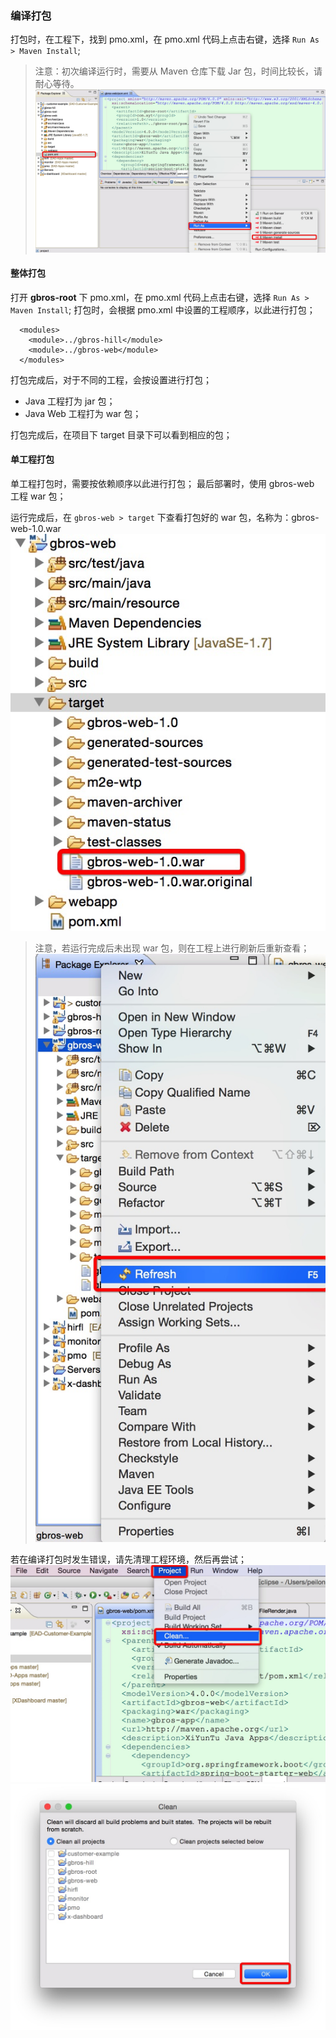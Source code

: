 ### 编译打包

打包时，在工程下，找到 pmo.xml，在 pmo.xml 代码上点击右键，选择 `Run As > Maven Install`;
> 注意：初次编译运行时，需要从 Maven 仓库下载 Jar 包，时间比较长，请耐心等待。
![PNG](..\images\create-ead-project\20.png)

#### 整体打包

打开 **gbros-root** 下 pmo.xml，在 pmo.xml 代码上点击右键，选择 `Run As > Maven Install`;
打包时，会根据 pmo.xml 中设置的工程顺序，以此进行打包；
```
  <modules>
    <module>../gbros-hill</module>
    <module>../gbros-web</module>
  </modules>
```
打包完成后，对于不同的工程，会按设置进行打包；
- Java 工程打为 jar 包；
- Java Web 工程打为 war 包；

打包完成后，在项目下 target 目录下可以看到相应的包；

#### 单工程打包

单工程打包时，需要按依赖顺序以此进行打包；
最后部署时，使用 gbros-web 工程 war 包；

运行完成后，在 `gbros-web > target` 下查看打包好的 war 包，名称为：gbros-web-1.0.war
![PNG](..\images\create-ead-project\24.png)

> 注意，若运行完成后未出现 war 包，则在工程上进行刷新后重新查看；
> ![PNG](..\images\create-ead-project\25.png)

若在编译打包时发生错误，请先清理工程环境，然后再尝试；
![PNG](..\images\create-ead-project\21.png)
![PNG](..\images\create-ead-project\22.png)